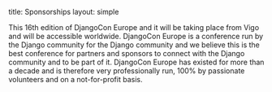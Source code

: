 title: Sponsorships
layout: simple

This 16th edition of DjangoCon Europe and it will be taking place from Vigo and will be accessible worldwide.
DjangoCon Europe is a conference run by the Django community for the Django community and we believe this is the best conference for partners and sponsors to connect with the Django community and to be part of it.
DjangoCon Europe has existed for more than a decade and is therefore very professionally run, 100% by passionate volunteers and on a not-for-profit basis.
